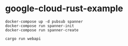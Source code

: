 # google-cloud-rust-example

```
docker-compose up -d pubsub spanner
docker-compose run spanner-init
docker-compose run spanner-create
```

```
cargo run webapi
```